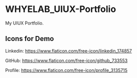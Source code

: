 # WHYELAB_UIUX-Portfolio

My UIUX Portfolio.

## Icons for Demo

Linkedin: https://www.flaticon.com/free-icon/linkedin_174857

GitHub: https://www.flaticon.com/free-icon/github_733553

Profile: https://www.flaticon.com/free-icon/profile_3135715
